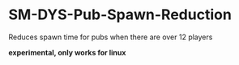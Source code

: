 # SM-DYS-Pub-Spawn-Reduction
Reduces spawn time for pubs when there are over 12 players

**experimental, only works for linux**
